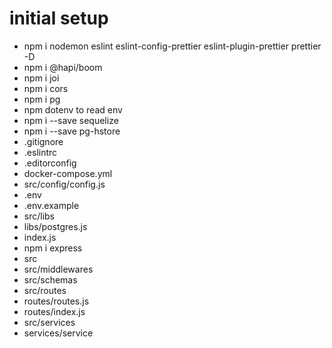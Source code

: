 # initial setup

- npm i nodemon eslint eslint-config-prettier eslint-plugin-prettier prettier -D
- npm i @hapi/boom
- npm i joi
- npm i cors
- npm i pg
- npm dotenv  to read env
- npm i --save sequelize
- npm i --save pg-hstore
- .gitignore
- .eslintrc
- .editorconfig
- docker-compose.yml
- src/config/config.js
- .env
- .env.example
- src/libs
- libs/postgres.js
- index.js
- npm i express
- src
- src/middlewares
- src/schemas
- src/routes
- routes/routes.js
- routes/index.js
- src/services
- services/service
